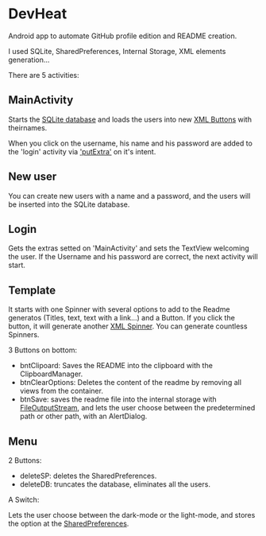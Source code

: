 
# DevHeat

Android app to automate GitHub profile edition and README creation.


I used SQLite, SharedPreferences, Internal Storage, XML elements generation...

There are 5 activities:

## MainActivity

Starts the <ins>SQLite database</ins> and loads the users into new <ins>XML Buttons</ins> with theirnames.

When you click on the username, his name and his password are added to the 'login' activity via <ins>'putExtra'</ins> on it's intent.

## New user

You can create new users with a name and a password, and the users will be inserted into the SQLite database.

## Login

Gets the extras setted on 'MainActivity' and sets the TextView welcoming the user. If the Username and his password are correct, the next activity will start.

## Template

It starts with one Spinner with several options to add to the Readme generatos (Titles, text, text with a link...)
and a Button. If you click the button, it will generate another <ins>XML Spinner</ins>. You can generate countless Spinners.

3 Buttons on bottom:

 - bntClipoard: Saves the README into the clipboard with the ClipboardManager.
 - btnClearOptions: Deletes the content of the readme by removing all views from the container.
 - btnSave: saves the readme file into the internal storage with <ins>FileOutputStream</ins>, and lets the user choose between the predetermined path or other path, with an AlertDialog.

## Menu

2 Buttons:
 - deleteSP: deletes the SharedPreferences.
 - deleteDB: truncates the database, eliminates all the users.

A Switch:

Lets the user choose between the dark-mode or the light-mode, and stores the option at the <ins>SharedPreferences</ins>.
